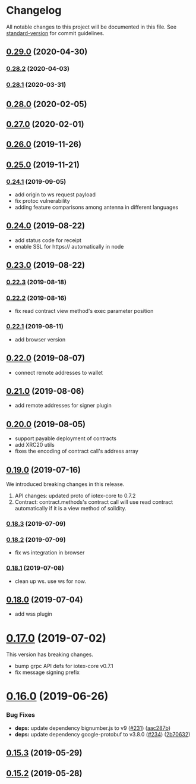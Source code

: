 # Changelog

All notable changes to this project will be documented in this file. See [standard-version](https://github.com/conventional-changelog/standard-version) for commit guidelines.

## [0.29.0](https://github.com/iotexproject/iotex-antenna/compare/v0.28.2...v0.29.0) (2020-04-30)

### [0.28.2](https://github.com/iotexproject/iotex-antenna/compare/v0.28.1...v0.28.2) (2020-04-03)

### [0.28.1](https://github.com/iotexproject/iotex-antenna/compare/v0.28.0...v0.28.1) (2020-03-31)

## [0.28.0](https://github.com/iotexproject/iotex-antenna/compare/v0.27.0...v0.28.0) (2020-02-05)

## [0.27.0](https://github.com/iotexproject/iotex-antenna/compare/v0.26.0...v0.27.0) (2020-02-01)

## [0.26.0](https://github.com/iotexproject/iotex-antenna/compare/v0.25.0...v0.26.0) (2019-11-26)

## [0.25.0](https://github.com/iotexproject/iotex-antenna/compare/v0.22.3...v0.25.0) (2019-11-21)

### [0.24.1](https://github.com/iotexproject/iotex-antenna/compare/v0.22.3...v0.24.1) (2019-09-05)

- add origin to ws request payload
- fix protoc vulnerability
- adding feature comparisons among antenna in different languages

## [0.24.0](https://github.com/iotexproject/iotex-antenna/compare/v0.22.3...v0.24.0) (2019-08-22)

- add status code for receipt
- enable SSL for https:// automatically in node

## [0.23.0](https://github.com/iotexproject/iotex-antenna/compare/v0.22.3...v0.23.0) (2019-08-22)

### [0.22.3](https://github.com/iotexproject/iotex-antenna/compare/v0.18.3...v0.22.3) (2019-08-18)

### [0.22.2](https://github.com/iotexproject/iotex-antenna/compare/v0.18.3...v0.22.2) (2019-08-16)

- fix read contract view method's exec parameter position

### [0.22.1](https://github.com/iotexproject/iotex-antenna/compare/v0.18.3...v0.22.1) (2019-08-11)

- add browser version

## [0.22.0](https://github.com/iotexproject/iotex-antenna/compare/v0.18.3...v0.22.0) (2019-08-07)

- connect remote addresses to wallet

## [0.21.0](https://github.com/iotexproject/iotex-antenna/compare/v0.18.3...v0.21.0) (2019-08-06)

- add remote addresses for signer plugin

## [0.20.0](https://github.com/iotexproject/iotex-antenna/compare/v0.18.3...v0.20.0) (2019-08-05)

- support payable deployment of contracts
- add XRC20 utils
- fixes the encoding of contract call's address array

## [0.19.0](https://github.com/iotexproject/iotex-antenna/compare/v0.18.3...v0.19.0) (2019-07-16)

We introduced breaking changes in this release.

1. API changes: updated proto of iotex-core to 0.7.2
2. Contract: contract.methods's contract call will use read contract automatically if it is a view method of solidity.

### [0.18.3](https://github.com/iotexproject/iotex-antenna/compare/v0.16.0...v0.18.3) (2019-07-09)

### [0.18.2](https://github.com/iotexproject/iotex-antenna/compare/v0.16.0...v0.18.2) (2019-07-09)

- fix ws integration in browser

### [0.18.1](https://github.com/iotexproject/iotex-antenna/compare/v0.16.0...v0.18.1) (2019-07-08)

- clean up ws. use ws for now.

## [0.18.0](https://github.com/iotexproject/iotex-antenna/compare/v0.16.0...v0.18.0) (2019-07-04)

- add wss plugin

# [0.17.0](https://github.com/iotexproject/iotex-antenna/compare/v0.16.0...v0.17.0) (2019-07-02)

This version has breaking changes.

- bump grpc API defs for iotex-core v0.7.1
- fix message signing prefix

# [0.16.0](https://github.com/iotexproject/iotex-antenna/compare/v0.15.3...v0.16.0) (2019-06-26)

### Bug Fixes

- **deps:** update dependency bignumber.js to v9 ([#231](https://github.com/iotexproject/iotex-antenna/issues/231)) ([aac287b](https://github.com/iotexproject/iotex-antenna/commit/aac287b))
- **deps:** update dependency google-protobuf to v3.8.0 ([#234](https://github.com/iotexproject/iotex-antenna/issues/234)) ([2b70632](https://github.com/iotexproject/iotex-antenna/commit/2b70632))

## [0.15.3](https://github.com/iotexproject/iotex-antenna/compare/v0.15.2...v0.15.3) (2019-05-29)

## [0.15.2](https://github.com/puncsky/template_website/compare/v0.15.1...v0.15.2) (2019-05-28)
